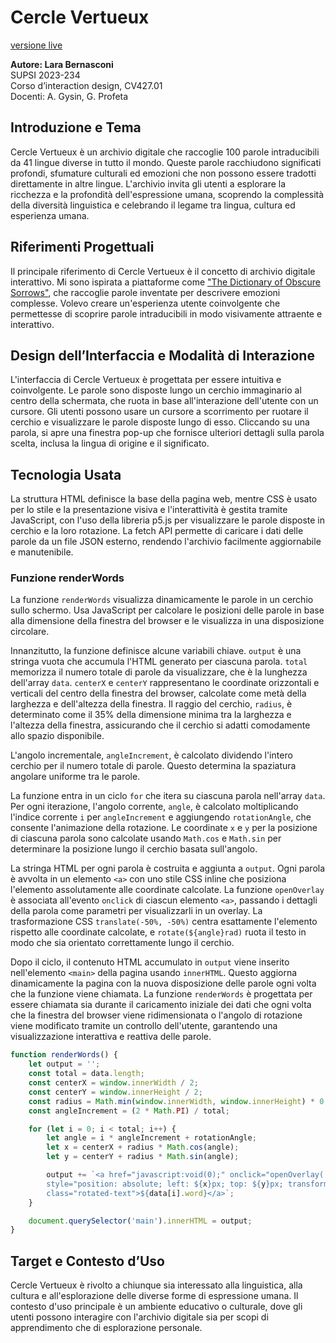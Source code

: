 # Cercle Vertueux
[versione live](https://larobernasconi.github.io/cerclevertueux/)

**Autore: Lara Bernasconi**  
SUPSI 2023-234  
Corso d’interaction design, CV427.01  
Docenti: A. Gysin, G. Profeta  

## Introduzione e Tema
Cercle Vertueux è un archivio digitale che raccoglie 100 parole intraducibili da 41 lingue diverse in tutto il mondo. Queste parole racchiudono significati profondi, sfumature culturali ed emozioni che non possono essere tradotti direttamente in altre lingue. L'archivio invita gli utenti a esplorare la ricchezza e la profondità dell'espressione umana, scoprendo la complessità della diversità linguistica e celebrando il legame tra lingua, cultura ed esperienza umana.

## Riferimenti Progettuali
Il principale riferimento di Cercle Vertueux è il concetto di archivio digitale interattivo. Mi sono ispirata a piattaforme come ["The Dictionary of Obscure Sorrows"](https://www.dictionaryofobscuresorrows.com/), che raccoglie parole inventate per descrivere emozioni complesse. Volevo creare un'esperienza utente coinvolgente che permettesse di scoprire parole intraducibili in modo visivamente attraente e interattivo.

## Design dell’Interfaccia e Modalità di Interazione
L'interfaccia di Cercle Vertueux è progettata per essere intuitiva e coinvolgente. Le parole sono disposte lungo un cerchio immaginario al centro della schermata, che ruota in base all'interazione dell'utente con un cursore. Gli utenti possono usare un cursore a scorrimento per ruotare il cerchio e visualizzare le parole disposte lungo di esso. Cliccando su una parola, si apre una finestra pop-up che fornisce ulteriori dettagli sulla parola scelta, inclusa la lingua di origine e il significato.

## Tecnologia Usata

La struttura HTML definisce la base della pagina web, mentre CSS è usato per lo stile e la presentazione visiva e l'interattività è gestita tramite JavaScript, con l'uso della libreria p5.js per visualizzare le parole disposte in cerchio e la loro rotazione. La fetch API permette di caricare i dati delle parole da un file JSON esterno, rendendo l'archivio facilmente aggiornabile e manutenibile.

### Funzione renderWords

La funzione `renderWords` visualizza dinamicamente le parole in un cerchio sullo schermo. Usa JavaScript per calcolare le posizioni delle parole in base alla dimensione della finestra del browser e le visualizza in una disposizione circolare. 

Innanzitutto, la funzione definisce alcune variabili chiave. `output` è una stringa vuota che accumula l'HTML generato per ciascuna parola. `total` memorizza il numero totale di parole da visualizzare, che è la lunghezza dell'array `data`. `centerX` e `centerY` rappresentano le coordinate orizzontali e verticali del centro della finestra del browser, calcolate come metà della larghezza e dell'altezza della finestra. Il raggio del cerchio, `radius`, è determinato come il 35% della dimensione minima tra la larghezza e l'altezza della finestra, assicurando che il cerchio si adatti comodamente allo spazio disponibile.

L'angolo incrementale, `angleIncrement`, è calcolato dividendo l'intero cerchio per il numero totale di parole. Questo determina la spaziatura angolare uniforme tra le parole.

La funzione entra in un ciclo `for` che itera su ciascuna parola nell'array `data`. Per ogni iterazione, l'angolo corrente, `angle`, è calcolato moltiplicando l'indice corrente `i` per `angleIncrement` e aggiungendo `rotationAngle`, che consente l'animazione della rotazione. Le coordinate `x` e `y` per la posizione di ciascuna parola sono calcolate usando `Math.cos` e `Math.sin` per determinare la posizione lungo il cerchio basata sull'angolo.

La stringa HTML per ogni parola è costruita e aggiunta a `output`. Ogni parola è avvolta in un elemento `<a>` con uno stile CSS inline che posiziona l'elemento assolutamente alle coordinate calcolate. La funzione `openOverlay` è associata all'evento `onclick` di ciascun elemento `<a>`, passando i dettagli della parola come parametri per visualizzarli in un overlay. La trasformazione CSS `translate(-50%, -50%)` centra esattamente l'elemento rispetto alle coordinate calcolate, e `rotate(${angle}rad)` ruota il testo in modo che sia orientato correttamente lungo il cerchio.

Dopo il ciclo, il contenuto HTML accumulato in `output` viene inserito nell'elemento `<main>` della pagina usando `innerHTML`. Questo aggiorna dinamicamente la pagina con la nuova disposizione delle parole ogni volta che la funzione viene chiamata. La funzione `renderWords` è progettata per essere chiamata sia durante il caricamento iniziale dei dati che ogni volta che la finestra del browser viene ridimensionata o l'angolo di rotazione viene modificato tramite un controllo dell'utente, garantendo una visualizzazione interattiva e reattiva delle parole.

```javascript
function renderWords() {
    let output = '';
    const total = data.length;
    const centerX = window.innerWidth / 2;
    const centerY = window.innerHeight / 2;
    const radius = Math.min(window.innerWidth, window.innerHeight) * 0.35;
    const angleIncrement = (2 * Math.PI) / total;

    for (let i = 0; i < total; i++) {
        let angle = i * angleIncrement + rotationAngle;
        let x = centerX + radius * Math.cos(angle);
        let y = centerY + radius * Math.sin(angle);

        output += `<a href="javascript:void(0);" onclick="openOverlay('${data[i].word}', '${data[i].language}', '${data[i].meaning}')" 
        style="position: absolute; left: ${x}px; top: ${y}px; transform: translate(-50%, -50%) rotate(${angle}rad);"
        class="rotated-text">${data[i].word}</a>`;
    }

    document.querySelector('main').innerHTML = output;
}
```

## Target e Contesto d’Uso
Cercle Vertueux è rivolto a chiunque sia interessato alla linguistica, alla cultura e all'esplorazione delle diverse forme di espressione umana. Il contesto d'uso principale è un ambiente educativo o culturale, dove gli utenti possono interagire con l'archivio digitale sia per scopi di apprendimento che di esplorazione personale.
